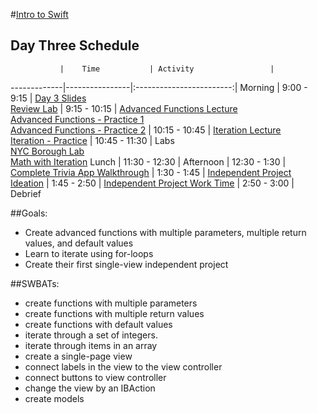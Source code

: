 #[Intro to Swift](https://github.com/upperlinecode/intro-to-swift)
## Day Three Schedule
 	           |	Time           | Activity                 |
-------------|----------------|:------------------------:|
 Morning	   |  9:00 - 9:15   | [Day 3 Slides](https://docs.google.com/presentation/d/1liExMeMs9lzwJPD3lPF4wcJLl3yMBHvC6CowKHUgTdA/edit?usp=sharing)<br>[Review Lab]()
       	     |  9:15 - 10:15  | [Advanced Functions Lecture](https://github.com/upperlinecode/intro-to-swift/blob/master/day-3/advanced-functions-lecture.md)<br>[Advanced Functions - Practice 1](https://github.com/upperlinecode/intro-to-swift/tree/master/day-3/AdvancedFunctionsPractice1.playground)<br>[Advanced Functions - Practice 2](https://github.com/upperlinecode/intro-to-swift/tree/master/day-3/AdvancedFunctionsPractice2.playground)
       	     |  10:15 - 10:45 | [Iteration Lecture](https://github.com/upperlinecode/intro-to-swift/blob/master/day-3/iterations-lecture.md)<br>[Iteration - Practice](https://github.com/upperlinecode/intro-to-swift/tree/master/day-3/IterationPractice.playground)
       	     |  10:45 - 11:30 | Labs<br>[NYC Borough Lab](https://github.com/upperlinecode/intro-to-swift/tree/master/day-3/NYBoroughs.playground)<br>[Math with Iteration](https://github.com/upperlinecode/intro-to-swift/tree/master/day-3/MathWithIteration.playground)
 Lunch       |  11:30 - 12:30 |
 Afternoon   |  12:30 - 1:30  | [Complete Trivia App Walkthrough](https://github.com/upperlinecode/intro-to-swift/blob/master/day-3/trivia-app-continued.md)
       	     |  1:30 - 1:45   | [Independent Project Ideation](https://github.com/upperlinecode/intro-to-swift/blob/master/day-3/independent-project-ideation.md)
       	     |  1:45 - 2:50   | [Independent Project Work Time](https://github.com/upperlinecode/intro-to-swift/blob/master/day-3/pair-project-ideation.md)
       	     |  2:50 - 3:00   | Debrief


##Goals:
- Create advanced functions with multiple parameters, multiple return values, and default values
- Learn to iterate using for-loops
- Create their first single-view independent project

##SWBATs:
- create functions with multiple parameters
- create functions with multiple return values
- create functions with default values
- iterate through a set of integers.
- iterate through items in an array
- create a single-page view
- connect labels in the view to the view controller
- connect buttons to view controller
- change the view by an IBAction
- create models